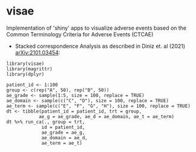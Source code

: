 # visae
Implementation of 'shiny' apps to visualize adverse events based on the Common Terminology Criteria for Adverse Events (CTCAE) 

- Stacked correspondence Analysis as described in Diniz et. al (2021) <arXiv:2101.03454>:
```{}
library(visae)
library(magrittr)
library(dplyr)

patient_id <- 1:100
group <- c(rep("A", 50), rep("B", 50))
ae_grade <- sample(1:5, size = 100, replace = TRUE)
ae_domain <- sample(c("C", "D"), size = 100, replace = TRUE)
ae_term <- sample(c("E", "F", "G", "H"), size = 100, replace = TRUE)
dt <- tibble(patient_id = patient_id, trt = group,
            ae_g = ae_grade, ae_d = ae_domain, ae_t = ae_term)
dt %>% run_ca(., group = trt,
             id = patient_id,
             ae_grade = ae_g,
             ae_domain = ae_d,
             ae_term = ae_t)
```

